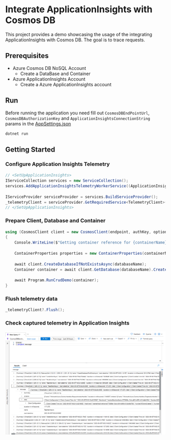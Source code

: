 # Integrate ApplicationInsights with Cosmos DB

This project provides a demo showcasing the usage of the integrating ApplicationInsights with Cosmos DB. The goal is to trace requests.

## Prerequisites

- Azure Cosmos DB NoSQL Account
  - Create a DataBase and Container
- Azure ApplicationInsights Account
  - Create a Azure ApplicationInsights account

## Run

Before running the application you need fill out `CosmosDBEndPointUrl`, `CosmosDBAuthorizationKey` and `ApplicationInsightsConnectionString` params in the [AppSettings.json](AppSettings.json)

```PowerShell
dotnet run
```

## Getting Started

### Configure Application Insights Telemetry

```C#
// <SetUpApplicationInsights>
IServiceCollection services = new ServiceCollection();
services.AddApplicationInsightsTelemetryWorkerService((ApplicationInsightsServiceOptions options) => options.ConnectionString = aiConnectionString);

IServiceProvider serviceProvider = services.BuildServiceProvider();
_telemetryClient = serviceProvider.GetRequiredService<TelemetryClient>();
// </SetUpApplicationInsights>
```

### Prepare Client, Database and Container

```C#
using (CosmosClient client = new CosmosClient(endpoint, authKey, options))
{
    Console.WriteLine($"Getting container reference for {containerName}.");

    ContainerProperties properties = new ContainerProperties(containerName, partitionKeyPath: "/id");

    await client.CreateDatabaseIfNotExistsAsync(databaseName);
    Container container = await client.GetDatabase(databaseName).CreateContainerIfNotExistsAsync(properties);

    await Program.RunCrudDemo(container);
}
```

### Flush telemetry data

```C#
_telemetryClient?.Flush();
```

### Check captured telemetry in Application Insights

![Alt text](image.png)
